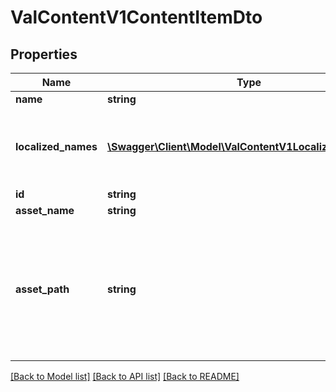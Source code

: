 # ValContentV1ContentItemDto

## Properties
Name | Type | Description | Notes
------------ | ------------- | ------------- | -------------
**name** | **string** |  | 
**localized_names** | [**\Swagger\Client\Model\ValContentV1LocalizedNamesDto**](ValContentV1LocalizedNamesDto.md) | This field is excluded from the response when a locale is set | [optional] 
**id** | **string** |  | 
**asset_name** | **string** |  | 
**asset_path** | **string** | This field is only included for maps and game modes. These values are used in the match response. | [optional] 

[[Back to Model list]](../README.md#documentation-for-models) [[Back to API list]](../README.md#documentation-for-api-endpoints) [[Back to README]](../README.md)


